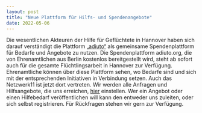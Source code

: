 ```yaml
---
layout: post
title: "Neue Plattform für Hilfs- und Spendenangebote"
date: 2022-05-06
---
```


Die wesentlichen Akteuren der Hilfe für Geflüchtete in Hannover haben sich darauf verständigt die Plattform [„adiuto“](https://www.adiuto.org/tasks/hannover) als gemeinsame Spendenplattform für Bedarfe und Angebote zu nutzen. Die Spendenplattform adiuto.org, die von Ehrenamtlichen aus Berlin kostenlos bereitgestellt wird, steht ab sofort auch für
die gesamte Flüchtlingsarbeit in Hannover zur Verfügung. Ehrenamtliche können über diese Plattform sehen, wo Bedarfe sind
und sich mit der entsprechenden Initiativen in Verbindung setzen.
Auch das Netzwerk11 ist jetzt dort vertreten. Wir werden alle Anfragen und Hilfsangebote, die uns erreichen, [hier](https://adiuto.org/initiative/netzwerk11) einstellen.
Wer ein Angebot oder einen Hilfebedarf veröffentlichen will kann den entweder uns zuleiten, oder sich selbst registrieren.
Für Rückfragen stehen wir gern zur Verfügung.
 

